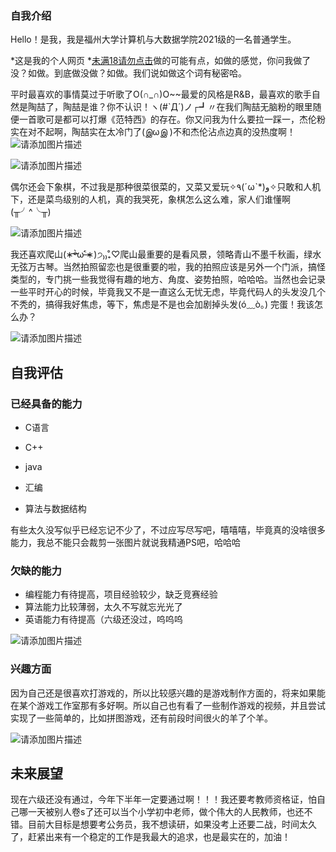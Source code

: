 

<!--
**FunJimHow/FunJimHow** is a ✨ _special_ ✨ repository because its `README.md` (this file) appears on your GitHub profile.

Here are some ideas to get you started:

- 🔭 I’m currently working on ...
- 🌱 I’m currently learning ...
- 👯 I’m looking to collaborate on ...
- 🤔 I’m looking for help with ...
- 💬 Ask me about ...
- 📫 How to reach me: ...
- 😄 Pronouns: ...
- ⚡ Fun fact: ...
-->


### 自我介绍
Hello！是我，我是福州大学计算机与大数据学院2021级的一名普通学生。

*这是我的个人网页 *[未满18请勿点击](https://funjimhow.github.io/)做的可能有点，如做的感觉，你问我做了没？如做。到底做没做？如做。我们说如做这个词有秘密哈。

平时最喜欢的事情莫过于听歌了O(∩_∩)O~~最爱的风格是R&B，最喜欢的歌手自然是陶喆了，陶喆是谁？你不认识！ヽ(#`Д´)ノ┌┛〃在我们陶喆无脑粉的眼里随便一首歌可是都可以打爆《范特西》的存在。你又问我为什么要拉一踩一，杰伦粉实在对不起啊，陶喆实在太冷门了(இωஇ )不和杰伦沾点边真的没热度啊！![请添加图片描述](https://img-blog.csdnimg.cn/9ff93b57f70a4111bdcf62ac9bb02179.jpeg)

![请添加图片描述](https://img-blog.csdnimg.cn/6044eb43a93248c7a1995b1889a9ec4a.jpeg)



偶尔还会下象棋，不过我是那种很菜很菜的，又菜又爱玩✧٩(ˊωˋ*)و✧只敢和人机下，还是菜鸟级别的人机，真的我哭死，象棋怎么这么难，家人们谁懂啊(╥╯^╰╥)

![请添加图片描述](https://img-blog.csdnimg.cn/cfffed200e8a4ecf8bddc1ba3ff366e5.jpeg)

我还喜欢爬山(∗ᵒ̶̶̷̀ω˂̶́∗)੭₎₎̊₊♡爬山最重要的是看风景，领略青山不墨千秋画，绿水无弦万古琴。当然拍照留恋也是很重要的啦，我的拍照应该是另外一个门派，搞怪类型的，专门挑一些我觉得有趣的地方、角度、姿势拍照，哈哈哈。当然也会记录一些平时开心的时候，毕竟我又不是一直这么无忧无虑，毕竟代码人的头发没几个不秃的，搞得我好焦虑，等下，焦虑是不是也会加剧掉头发(ó﹏ò｡) 完蛋！我该怎么办？

![请添加图片描述](https://img-blog.csdnimg.cn/80a846d45fe8459898b4cf41828df814.jpeg)

## 自我评估
### 已经具备的能力

 - C语言
 
 - C++
 - java
 - 汇编
 - 算法与数据结构
 
有些太久没写似乎已经忘记不少了，不过应写尽写吧，嘻嘻嘻，毕竟真的没啥很多能力，我总不能只会裁剪一张图片就说我精通PS吧，哈哈哈
### 欠缺的能力
- 编程能力有待提高，项目经验较少，缺乏竞赛经验
- 算法能力比较薄弱，太久不写就忘光光了
- 英语能力有待提高（六级还没过，呜呜呜

![请添加图片描述](https://img-blog.csdnimg.cn/701e4e41e3be4e6b99f06d4cc48b7df6.jpeg)
### 兴趣方面
因为自己还是很喜欢打游戏的，所以比较感兴趣的是游戏制作方面的，将来如果能在某个游戏工作室那有多好啊。所以自己也有看了一些制作游戏的视频，并且尝试实现了一些简单的，比如拼图游戏，还有前段时间很火的羊了个羊。

![请添加图片描述](https://img-blog.csdnimg.cn/476cb9a2fc8a43408132d73ed23fa3b1.jpeg)
## 未来展望
现在六级还没有通过，今年下半年一定要通过啊！！！我还要考教师资格证，怕自己哪一天被别人卷s了还可以当个小学初中老师，做个伟大的人民教师，也还不错。目前大目标是想要考公务员，我不想读研，如果没考上还要二战，时间太久了，赶紧出来有一个稳定的工作是我最大的追求，也是最实在的，加油！
